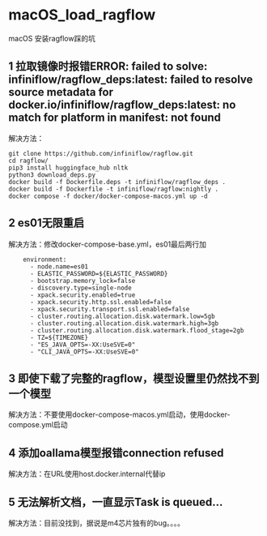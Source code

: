 # macOS_load_ragflow
macOS  安装ragflow踩的坑

## 1 拉取镜像时报错ERROR: failed to solve: infiniflow/ragflow_deps:latest: failed to resolve source metadata for docker.io/infiniflow/ragflow_deps:latest: no match for platform in manifest: not found

解决方法：
```
git clone https://github.com/infiniflow/ragflow.git
cd ragflow/
pip3 install huggingface_hub nltk
python3 download_deps.py
docker build -f Dockerfile.deps -t infiniflow/ragflow_deps .
docker build -f Dockerfile -t infiniflow/ragflow:nightly .
docker compose -f docker/docker-compose-macos.yml up -d
```

## 2 es01无限重启

解决方法：修改docker-compose-base.yml，es01最后两行加
```
    environment:
      - node.name=es01
      - ELASTIC_PASSWORD=${ELASTIC_PASSWORD}
      - bootstrap.memory_lock=false
      - discovery.type=single-node
      - xpack.security.enabled=true
      - xpack.security.http.ssl.enabled=false
      - xpack.security.transport.ssl.enabled=false
      - cluster.routing.allocation.disk.watermark.low=5gb
      - cluster.routing.allocation.disk.watermark.high=3gb
      - cluster.routing.allocation.disk.watermark.flood_stage=2gb
      - TZ=${TIMEZONE}
      - "ES_JAVA_OPTS=-XX:UseSVE=0"
      - "CLI_JAVA_OPTS=-XX:UseSVE=0"
```

## 3 即使下载了完整的ragflow，模型设置里仍然找不到一个模型

解决方法：不要使用docker-compose-macos.yml启动，使用docker-compose.yml启动

## 4 添加oallama模型报错connection refused
解决方法：在URL使用host.docker.internal代替ip

## 5 无法解析文档，一直显示Task is queued...
解决方法：目前没找到，据说是m4芯片独有的bug。。。。